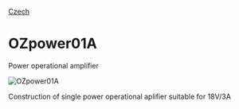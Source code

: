 
[Czech](./README.cs.md)
<!--- module --->
# OZpower01A
<!--- Emodule --->

<!--- subtitle --->Power operational amplifier <!--- Esubtitle --->

![OZpower01A](/doc/img/OZpower01A_QRcode.png)

<!--- description --->Construction of single power operational aplifier suitable for 18V/3A<!--- Edescription --->
            